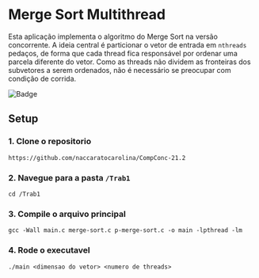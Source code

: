 # Merge Sort Multithread
Esta aplicação implementa o algoritmo do Merge Sort na versão concorrente. A ideia central é particionar o vetor de entrada em ```nthreads``` pedaços, de forma que cada thread fica responsável por ordenar uma parcela diferente do vetor. Como as threads não dividem as fronteiras dos subvetores a serem ordenados, não é necessário se preocupar com condição de corrida.

![Badge](https://img.shields.io/badge/c-%2300599C.svg?style=for-the-badge&logo=c&logoColor=white)

## Setup
### 1. Clone o repositorio
```
https://github.com/naccaratocarolina/CompConc-21.2
```

### 2. Navegue para a pasta ```/Trab1```
```
cd /Trab1
```

### 3. Compile o arquivo principal
```
gcc -Wall main.c merge-sort.c p-merge-sort.c -o main -lpthread -lm
```

### 4. Rode o executavel
```
./main <dimensao do vetor> <numero de threads>
```
